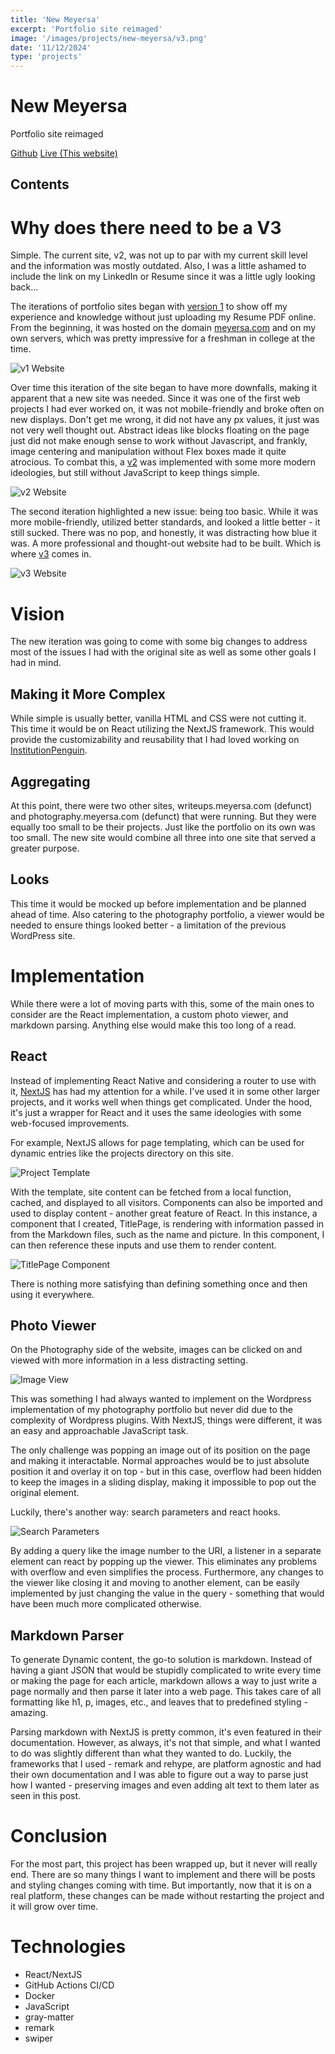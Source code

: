 ```yaml
--- 
title: 'New Meyersa' 
excerpt: 'Portfolio site reimaged'
image: '/images/projects/new-meyersa/v3.png'
date: '11/12/2024'
type: 'projects'
--- 
```


# New Meyersa
Portfolio site reimaged

[Github](https://github.com/meyersa/new-web)
[Live (This website)](https://meyersa.com)

## Contents 

# Why does there need to be a V3
Simple. The current site, v2, was not up to par with my current skill level and the information was mostly outdated. Also, I was a little ashamed to include the link on my LinkedIn or Resume since it was a little ugly looking back... 

The iterations of portfolio sites began with [version 1](https://github.com/meyersa/meyersa-v1) to show off my experience and knowledge without just uploading my Resume PDF online. From the beginning, it was hosted on the domain [meyersa.com](https://meyersa.com) and on my own servers, which was pretty impressive for a freshman in college at the time. 

![v1 Website](/images/projects/new-meyersa/v1.png)

Over time this iteration of the site began to have more downfalls, making it apparent that a new site was needed. Since it was one of the first web projects I had ever worked on, it was not mobile-friendly and broke often on new displays. Don't get me wrong, it did not have any px values, it just was not very well thought out. Abstract ideas like blocks floating on the page just did not make enough sense to work without Javascript, and frankly, image centering and manipulation without Flex boxes made it quite atrocious. To combat this, a [v2](https://github.com/meyersa/meyersa-v2) was implemented with some more modern ideologies, but still without JavaScript to keep things simple. 

![v2 Website](/images/projects/new-meyersa/v2.png) 

The second iteration highlighted a new issue: being too basic. While it was more mobile-friendly, utilized better standards, and looked a little better - it still sucked. There was no pop, and honestly, it was distracting how blue it was. A more professional and thought-out website had to be built. Which is where [v3](https://github.com/meyersa/new-web) comes in. 

![v3 Website](/images/projects/new-meyersa/v3.png) 

# Vision 
The new iteration was going to come with some big changes to address most of the issues I had with the original site as well as some other goals I had in mind. 

## Making it More Complex 
While simple is usually better, vanilla HTML and CSS were not cutting it. This time it would be on React utilizing the NextJS framework. This would provide the customizability and reusability that I had loved working on [InstitutionPenguin](https://github.com/meyersa/institution-penguin). 

## Aggregating
At this point, there were two other sites, writeups.meyersa.com (defunct) and photography.meyersa.com (defunct) that were running. But they were equally too small to be their projects. Just like the portfolio on its own was too small. The new site would combine all three into one site that served a greater purpose. 

## Looks 
This time it would be mocked up before implementation and be planned ahead of time. Also catering to the photography portfolio, a viewer would be needed to ensure things looked better - a limitation of the previous WordPress site. 

# Implementation 
While there were a lot of moving parts with this, some of the main ones to consider are the React implementation, a custom photo viewer, and markdown parsing. Anything else would make this too long of a read. 

## React 
Instead of implementing React Native and considering a router to use with it, [NextJS](https://nextjs.org/) has had my attention for a while. I've used it in some other larger projects, and it works well when things get complicated. Under the hood, it's just a wrapper for React and it uses the same ideologies with some web-focused improvements. 

For example, NextJS allows for page templating, which can be used for dynamic entries like the projects directory on this site.

![Project Template](/images/projects/new-meyersa/project-template.png)

With the template, site content can be fetched from a local function, cached, and displayed to all visitors. Components can also be imported and used to display content - another great feature of React. In this instance, a component that I created, TitlePage, is rendering with information passed in from the Markdown files, such as the name and picture. In this component, I can then reference these inputs and use them to render content. 

![TitlePage Component](/images/projects/new-meyersa/titlepage-component.png)

There is nothing more satisfying than defining something once and then using it everywhere.


## Photo Viewer
On the Photography side of the website, images can be clicked on and viewed with more information in a less distracting setting.

![Image View](/images/projects/new-meyersa/image-view.png)

This was something I had always wanted to implement on the Wordpress implementation of my photography portfolio but never did due to the complexity of Wordpress plugins. With NextJS, things were different, it was an easy and approachable JavaScript task. 

The only challenge was popping an image out of its position on the page and making it interactable. Normal approaches would be to just absolute position it and overlay it on top - but in this case, overflow had been hidden to keep the images in a sliding display, making it impossible to pop out the original element. 

Luckily, there's another way: search parameters and react hooks. 

![Search Parameters](/images/projects/new-meyersa/search-parameters.png) 

By adding a query like the image number to the URI, a listener in a separate element can react by popping up the viewer. This eliminates any problems with overflow and even simplifies the process. Furthermore, any changes to the viewer like closing it and moving to another element, can be easily implemented by just changing the value in the query - something that would have been much more complicated otherwise. 

## Markdown Parser
To generate Dynamic content, the go-to solution is markdown. Instead of having a giant JSON that would be stupidly complicated to write every time or making the page for each article, markdown allows a way to just write a page normally and then parse it later into a web page. This takes care of all formatting like h1, p, images, etc., and leaves that to predefined styling - amazing. 

Parsing markdown with NextJS is pretty common, it's even featured in their documentation. However, as always, it's not that simple, and what I wanted to do was slightly different than what they wanted to do. Luckily, the frameworks that I used - remark and rehype, are platform agnostic and had their own documentation and I was able to figure out a way to parse just how I wanted - preserving images and even adding alt text to them later as seen in this post.

# Conclusion 
For the most part, this project has been wrapped up, but it never will really end. There are so many things I want to implement and there will be posts and styling changes coming with time. But importantly, now that it is on a real platform, these changes can be made without restarting the project and it will grow over time. 

# Technologies
- React/NextJS
- GitHub Actions CI/CD
- Docker
- JavaScript
- gray-matter
- remark
- swiper